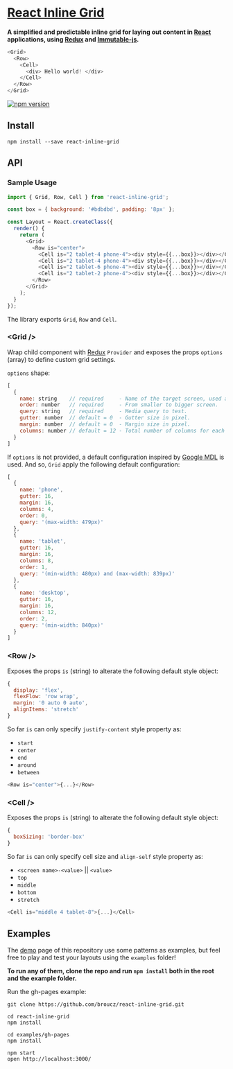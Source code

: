 # [React Inline Grid](http://broucz.github.io/react-inline-grid)

**A simplified and predictable inline grid for laying out content in [React](https://facebook.github.io/react/) applications, using [Redux](https://github.com/rackt/redux) and [Immutable-js](http://facebook.github.io/immutable-js/).**

```js
<Grid>
  <Row>
    <Cell>
      <div> Hello world! </div>
    </Cell>
  </Row>
</Grid>
```

[![npm version](https://img.shields.io/npm/v/react-inline-grid.svg?style=flat-square)](https://www.npmjs.com/package/react-inline-grid)

## Install
`npm install --save react-inline-grid`

## API

### Sample Usage

```js
import { Grid, Row, Cell } from 'react-inline-grid';

const box = { background: '#bdbdbd', padding: '8px' };

const Layout = React.createClass({
  render() {
    return (
      <Grid>
        <Row is="center">
          <Cell is="2 tablet-4 phone-4"><div style={{...box}}></div></Cell>
          <Cell is="2 tablet-4 phone-4"><div style={{...box}}></div></Cell>
          <Cell is="2 tablet-6 phone-4"><div style={{...box}}></div></Cell>
          <Cell is="2 tablet-2 phone-4"><div style={{...box}}></div></Cell>
        </Row>
      </Grid>
    );
  }
});
```
The library exports `Grid`, `Row` and `Cell`.

### &lt;Grid />
Wrap child component with [Redux](https://github.com/rackt/redux) `Provider` and exposes the props `options` (array) to define custom grid settings.

`options` shape:

```js
[
  {
    name: string    // required     - Name of the target screen, used as key word ex: <name>-12.
    order: number   // required     - From smaller to bigger screen.
    query: string   // required     - Media query to test.
    gutter: number  // default = 0  - Gutter size in pixel.
    margin: number  // default = 0  - Margin size in pixel.
    columns: number // default = 12 - Total number of columns for each row.
  }
]
```

If `options` is not provided, a default configuration inspired by [Google MDL](http://www.getmdl.io/components/index.html#layout-section/grid) is used. And so, `Grid` apply the following default configuration:

```js
[
  {
    name: 'phone',
    gutter: 16,
    margin: 16,
    columns: 4,
    order: 0,
    query: '(max-width: 479px)'
  },
  {
    name: 'tablet',
    gutter: 16,
    margin: 16,
    columns: 8,
    order: 1,
    query: '(min-width: 480px) and (max-width: 839px)'
  },
  {
    name: 'desktop',
    gutter: 16,
    margin: 16,
    columns: 12,
    order: 2,
    query: '(min-width: 840px)'
  }
]
```

### &lt;Row />

Exposes the props `is` (string) to alterate the following default style object:

```js
{
  display: 'flex',
  flexFlow: 'row wrap',
  margin: '0 auto 0 auto',
  alignItems: 'stretch'
}
```
So far `is` can only specify `justify-content` style property as:
- `start`
- `center`
- `end`
- `around`
- `between`

```js
<Row is="center">{...}</Row>
```

### &lt;Cell />

Exposes the props `is` (string) to alterate the following default style object:

```js
{
  boxSizing: 'border-box'
}
```
So far `is` can only specify cell size and `align-self` style property as:
- `<screen name>-<value>` || `<value>`
- `top`
- `middle`
- `bottom`
- `stretch`

```js
<Cell is="middle 4 tablet-8">{...}</Cell>
```

## Examples

The [demo](http://broucz.github.io/react-inline-grid/) page of this repository use some patterns as examples, but feel free to play and test your layouts using the `examples` folder!

**To run any of them, clone the repo and run `npm install` both in the root and the example folder.**

Run the gh-pages example:

```
git clone https://github.com/broucz/react-inline-grid.git

cd react-inline-grid
npm install

cd examples/gh-pages
npm install

npm start
open http://localhost:3000/
```
